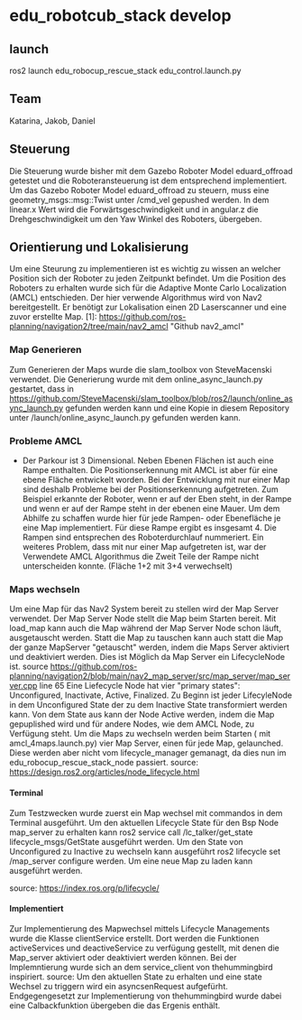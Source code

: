 # edu_robotcub_stack develop

## launch
ros2 launch edu_robocup_rescue_stack edu_control.launch.py 

## Team

Katarina, Jakob, Daniel

## Steuerung

Die Steuerung wurde bisher mit dem Gazebo Roboter Model eduard_offroad getestet und die Roboteransteuerung ist dem entsprechend implementiert. Um das Gazebo Roboter Model eduard_offroad zu steuern, muss eine geometry_msgs::msg::Twist unter /cmd_vel gepushed werden. In dem linear.x Wert wird die Forwärtsgeschwindigkeit und in angular.z die Drehgeschwindigkeit um den Yaw Winkel des Roboters, übergeben. 

## Orientierung und Lokalisierung

Um eine Steurung zu implementieren ist es wichtig zu wissen an welcher Position sich der Roboter zu jeden Zeitpunkt befindet. Um die Position des Roboters zu erhalten wurde sich für die Adaptive Monte Carlo Localization (AMCL) entschieden. Der hier verwende Algorithmus wird von Nav2 bereitgestellt. Er benötigt zur Lokalisation einen 2D Laserscanner und eine zuvor erstellte Map. [1]: https://github.com/ros-planning/navigation2/tree/main/nav2_amcl "Github nav2_amcl"

### Map Generieren 

Zum Generieren der Maps wurde die slam_toolbox von SteveMacenski verwendet. Die Generierung wurde mit dem online_async_launch.py gestartet, dass in https://github.com/SteveMacenski/slam_toolbox/blob/ros2/launch/online_async_launch.py gefunden werden kann und eine Kopie in diesem Repository unter /launch/online_async_launch.py gefunden werden kann.

### Probleme AMCL

- Der Parkour ist 3 Dimensional. Neben Ebenen Flächen ist auch eine Rampe enthalten. Die Positionserkennung mit AMCL ist aber für eine ebene Fläche entwickelt worden. Bei der Entwicklung mit nur einer Map sind deshalb Probleme bei der Positionserkennung aufgetreten. Zum Beispiel erkannte der Roboter, wenn er auf der Eben steht, in der Rampe und wenn er auf der Rampe steht in der ebenen eine Mauer. Um dem Abhilfe zu schaffen wurde hier für jede Rampen- oder Ebenefläche je eine Map implementiert. Für diese Rampe ergibt es insgesamt 4. Die Rampen sind entsprechen des Roboterdurchlauf nummeriert.
Ein weiteres Problem, dass mit nur einer Map aufgetreten ist, war der Verwendete AMCL Algorithmus die Zweit Teile der Rampe nicht unterscheiden konnte. (Fläche 1+2 mit 3+4 verwechselt)

### Maps wechseln

Um eine Map für das Nav2 System bereit zu stellen wird der Map Server verwendet. Der Map Server Node stellt die Map beim Starten bereit. Mit load_map kann auch die Map während der Map Server Node schon läuft, ausgetauscht werden. Statt die Map zu tauschen kann auch statt die Map der ganze MapServer "getauscht" werden, indem die Maps Server aktiviert und deaktiviert werden. Dies ist Möglich da Map Server ein LifecycleNode ist. source https://github.com/ros-planning/navigation2/blob/main/nav2_map_server/src/map_server/map_server.cpp line 65  Eine Liefecycle Node hat vier "primary states": Unconfigured, Inactivate, Active, Finalized. Zu Beginn ist jeder LifecyleNode in dem Unconfigured State der zu dem Inactive State transformiert werden kann. Von dem State aus kann der Node Active werden, indem die Map gepuplished wird und für andere Nodes, wie dem AMCL Node, zu Verfügung steht.
Um die Maps zu wechseln werden beim Starten ( mit amcl_4maps.launch.py) vier Map Server, einen für jede Map, gelaunched. Diese werden aber nicht vom  lifecycle_manager gemanagt, da dies nun im edu_robocup_rescue_stack_node passiert. source: https://design.ros2.org/articles/node_lifecycle.html 


#### Terminal
Zum Testzwecken wurde zuerst ein Map wechsel mit commandos in dem Terminal ausgeführt. Um den aktuellen Lifecycle State für den Bsp Node map_server zu erhalten kann ros2 service call /lc_talker/get_state lifecycle_msgs/GetState ausgeführt werden. Um den State von Unconfigured zu Inactive zu wechseln kann ausgeführt ros2 lifecycle set /map_server configure werden. Um eine neue Map zu laden kann ausgeführt werden.

source: https://index.ros.org/p/lifecycle/


#### Implementiert
Zur Implementierung des Mapwechsel mittels Lifecycle Managements wurde die Klasse clientService erstellt. Dort werden die Funktionen activeServices und deactiveService zu verfügung gestellt, mit denen die Map_server aktiviert oder deaktiviert werden können. Bei der Implemntierung wurde sich an dem service_client von thehummingbird inspiriert. source:  Um den aktuellen State zu erhalten und eine state Wechsel zu triggern wird ein asyncsenRequest aufgefürht. Endgegengesetzt zur Implementierung von thehummingbird wurde dabei eine Calbackfunktion übergeben die das Ergenis enthält. 